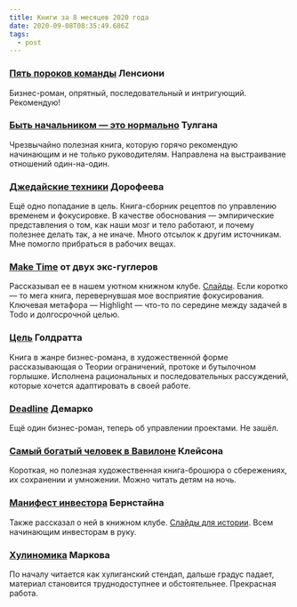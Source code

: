 ```yaml
---
title: Книги за 8 месяцев 2020 года
date: 2020-09-08T08:35:49.686Z
tags:
  - post
---
```

### [Пять пороков команды](https://www.litres.ru/patrik-lensioni/pyat-porokov-komandy/chitat-onlayn/) Ленсиони
Бизнес-роман, опрятный, последовательный и интригующий. Рекомендую!

### [Быть начальником — это нормально](https://www.litres.ru/brus-tulgan/byt-nachalnikom-eto-normalno-poshagovyy-plan-kotoryy-pomozhet/) Тулгана
Чрезвычайно полезная книга, которую горячо рекомендую начинающим и не только руководителям. Направлена на выстраивание отношений один-на-один.


### [Джедайские техники](https://www.ozon.ru/context/detail/id/140376487/) Дорофеева
Ещё одно попадание в цель. Книга-сборник рецептов по управлению временем и фокусировке. В качестве обоснования — эмпирические представления о том, как наши мозг и тело работают, и почему полезнее делать так, а не иначе. Много отсылок к другим источникам. Мне помогло прибраться в рабочих вещах.

### [Make Time](https://www.amazon.co.uk/dp/0525572422/) от двух экс-гуглеров
Рассказывал ее в нашем уютном книжном клубе. [Слайды](https://merzavcev.github.io/maketime/). Если коротко — то мега книга, перевернувшая мое восприятие фокусирования. Ключевая метафора — Highlight — что-то по середине между задачей в Todo и долгосрочной целью.


### [Цель](https://www.ozon.ru/context/detail/id/141279570/)   Голдратта
Книга в жанре бизнес-романа, в художественной форме рассказывающая о Теории ограничений, протоке и бутылочном горлышке. Исполнена рациональных и последовательных рассуждений, которые хочется адаптировать в своей работе.

### [Deadline](https://www.ozon.ru/context/detail/id/22433706/) Демарко
Ещё один бизнес-роман, теперь об управлении проектами. Не зашёл.

### [Самый богатый человек в Вавилоне](https://www.ozon.ru/context/detail/id/29968802/) Клейсона
Короткая, но полезная художественная книга-брошюра о сбережениях, их сохранении и умножении. Можно читать детям на ночь.

### [Манифест инвестора](https://www.ozon.ru/context/detail/id/21454300/) Бернстайна
Также рассказал о ней в книжном клубе. [Слайды для истории](https://merzavcev.github.io/inverstors-manifesto/). Всем начинающим инвесторам в руку.

### [Хулиномика](https://www.ozon.ru/context/detail/id/153940239/) Маркова
По началу читается как хулиганский стендап, дальше градус падает, материал становится труднодоступнее и обстоятельнее. Прекрасная работа.